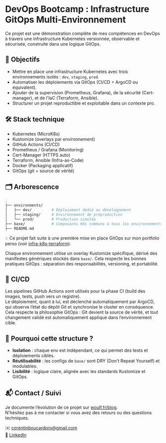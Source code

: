 # DevOps Bootcamp : Infrastructure GitOps Multi-Environnement

Ce projet est une démonstration complète de mes compétences en DevOps à travers une infrastructure Kubernetes versionnée, observable et sécurisée, construite dans une logique GitOps.

## 🎯 Objectifs

- Mettre en place une infrastructure Kubernetes avec trois environnements isolés : `dev`, `staging`, `prod`.
- Automatiser les déploiements via GitOps (CI/CD + ArgoCD ou équivalent).
- Ajouter de la supervision (Prometheus, Grafana), de la sécurité (Cert-manager), et de l'IaC (Terraform, Ansible).
- Structurer un projet reproductible et exploitable dans un contexte pro.

## 🛠️ Stack technique

- Kubernetes (MicroK8s)
- Kustomize (overlays par environnement)
- GitHub Actions (CI/CD)
- Prometheus / Grafana (Monitoring)
- Cert-Manager (HTTPS auto)
- Terraform, Ansible (Infra-as-Code)
- Docker (Packaging applicatif)
- GitOps (git = source de vérité)

## 🗂️ Arborescence

```bash
.
├── environments/
│   ├── dev/         # Déploiement dédié au développement
│   ├── staging/     # Environnement de préproduction
│   └── prod/        # Production simulée
├── base/            # Composants K8s communs à tous les environnements
├── README.md
```

💡 Ce projet fait suite à une première mise en place GitOps sur mon portfolio perso (voir [infra-k8s-terraform](https://github.com/Wooulf/infra-k8s-terraform)).


Chaque environnement utilise un overlay Kustomize spécifique, dérivé des manifestes génériques stockés dans `base/`. Cela respecte les bonnes pratiques GitOps : séparation des responsabilités, versioning, et portabilité.

## 🔄 CI/CD

Les pipelines GitHub Actions sont utilisés pour la phase CI (build des images, tests, push vers un registre).  
Le déploiement, quant à lui, est déclenché automatiquement par ArgoCD, qui observe l’état du dépôt Git et synchronise le cluster en conséquence.  
Cela respecte la philosophie GitOps : Git devient la source de vérité, et tout changement validé est automatiquement appliqué dans l’environnement cible.

## 📌 Pourquoi cette structure ?

- **Isolation** : chaque env est indépendant, ce qui permet des tests et déploiements ciblés.
- **Réutilisabilité** : les configs de `base/` sont DRY (Don't Repeat Yourself) et modulables.
- **Lisibilité** : logique claire, alignée avec les standards Kustomize et GitOps.

## 📬 Contact / Suivi

Je documente l’évolution de ce projet sur [woulf.fr/blog](https://woulf.fr/blog).  
N'hésitez pas à me contacter si vous avez des retours ou des questions techniques.

✉️ corentinboucardpro@gmail.com  
🔗 [LinkedIn](https://linkedin.com/in/corentinboucard)

